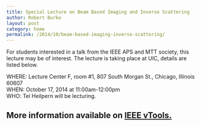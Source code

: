 ```yaml
---
title: Special Lecture on Beam Based Imaging and Inverse Scattering
author: Robert Burke
layout: post
category: home
permalink: /2014/10/beam-based-imaging-inverse-scattering/
---
```


For students interested in a talk from the IEEE APS and MTT society,
this lecture may be of interest. The lecture is taking place at UIC, details are listed below.

WHERE: Lecture Center F, room #1, 807 South Morgan St., Chicago, Illinois 60607<br>
WHEN: October 17, 2014 at 11:00am-12:00pm<br>
WHO: Tel Heilpern will be lecturing.

## More information available on [IEEE vTools.](https://meetings.vtools.ieee.org/m/28227)

